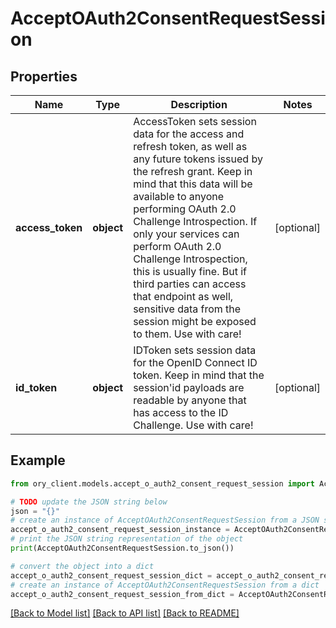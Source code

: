 # AcceptOAuth2ConsentRequestSession


## Properties

Name | Type | Description | Notes
------------ | ------------- | ------------- | -------------
**access_token** | **object** | AccessToken sets session data for the access and refresh token, as well as any future tokens issued by the refresh grant. Keep in mind that this data will be available to anyone performing OAuth 2.0 Challenge Introspection. If only your services can perform OAuth 2.0 Challenge Introspection, this is usually fine. But if third parties can access that endpoint as well, sensitive data from the session might be exposed to them. Use with care! | [optional] 
**id_token** | **object** | IDToken sets session data for the OpenID Connect ID token. Keep in mind that the session&#39;id payloads are readable by anyone that has access to the ID Challenge. Use with care! | [optional] 

## Example

```python
from ory_client.models.accept_o_auth2_consent_request_session import AcceptOAuth2ConsentRequestSession

# TODO update the JSON string below
json = "{}"
# create an instance of AcceptOAuth2ConsentRequestSession from a JSON string
accept_o_auth2_consent_request_session_instance = AcceptOAuth2ConsentRequestSession.from_json(json)
# print the JSON string representation of the object
print(AcceptOAuth2ConsentRequestSession.to_json())

# convert the object into a dict
accept_o_auth2_consent_request_session_dict = accept_o_auth2_consent_request_session_instance.to_dict()
# create an instance of AcceptOAuth2ConsentRequestSession from a dict
accept_o_auth2_consent_request_session_from_dict = AcceptOAuth2ConsentRequestSession.from_dict(accept_o_auth2_consent_request_session_dict)
```
[[Back to Model list]](../README.md#documentation-for-models) [[Back to API list]](../README.md#documentation-for-api-endpoints) [[Back to README]](../README.md)


